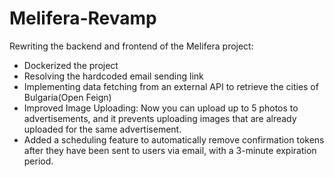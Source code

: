 # Melifera-Revamp
Rewriting the backend and frontend of the Melifera project:

- Dockerized the project
- Resolving the hardcoded email sending link
- Implementing data fetching from an external API to retrieve the cities of Bulgaria(Open Feign)
- Improved Image Uploading: Now you can upload up to 5 photos to advertisements, and it prevents uploading images that are already uploaded for the same advertisement.
- Added a scheduling feature to automatically remove confirmation tokens after they have been sent to users via email, with a 3-minute expiration period.



  
